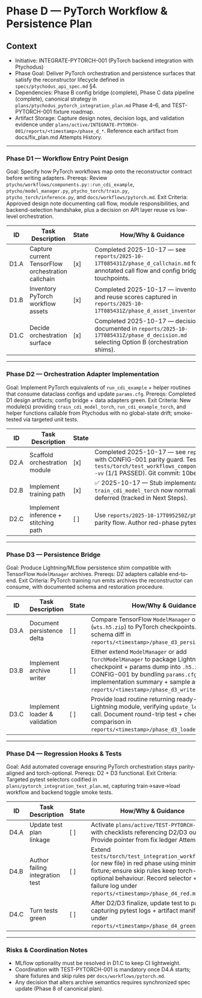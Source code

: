 # Phase D — PyTorch Workflow & Persistence Plan

## Context
- Initiative: INTEGRATE-PYTORCH-001 (PyTorch backend integration with Ptychodus)
- Phase Goal: Deliver PyTorch orchestration and persistence surfaces that satisfy the reconstructor lifecycle defined in `specs/ptychodus_api_spec.md` §4.
- Dependencies: Phase B config bridge (complete), Phase C data pipeline (complete), canonical strategy in `plans/ptychodus_pytorch_integration_plan.md` Phase 4–6, and TEST-PYTORCH-001 fixture roadmap.
- Artifact Storage: Capture design notes, decision logs, and validation evidence under `plans/active/INTEGRATE-PYTORCH-001/reports/<timestamp>/phase_d_*`. Reference each artifact from docs/fix_plan.md Attempts History.

---

### Phase D1 — Workflow Entry Point Design
Goal: Specify how PyTorch workflows map onto the reconstructor contract before writing adapters.
Prereqs: Review `ptycho/workflows/components.py::run_cdi_example`, `ptycho/model_manager.py`, `ptycho_torch/train.py`, `ptycho_torch/inference.py`, and `docs/workflows/pytorch.md`.
Exit Criteria: Approved design note documenting call flow, module responsibilities, and backend-selection handshake, plus a decision on API layer reuse vs low-level orchestration.

| ID | Task Description | State | How/Why & Guidance |
| --- | --- | --- | --- |
| D1.A | Capture current TensorFlow orchestration callchain | [x] | Completed 2025-10-17 — see `reports/2025-10-17T085431Z/phase_d_callchain.md` for annotated call flow and config bridge touchpoints. |
| D1.B | Inventory PyTorch workflow assets | [x] | Completed 2025-10-17 — inventory and reuse scores captured in `reports/2025-10-17T085431Z/phase_d_asset_inventory.md`. |
| D1.C | Decide orchestration surface | [x] | Completed 2025-10-17 — decision documented in `reports/2025-10-17T085431Z/phase_d_decision.md` selecting Option B (orchestration shims). |

---

### Phase D2 — Orchestration Adapter Implementation
Goal: Implement PyTorch equivalents of `run_cdi_example` + helper routines that consume dataclass configs and update `params.cfg`.
Prereqs: Completed D1 design artifacts; config bridge + data adapters green.
Exit Criteria: New module(s) providing `train_cdi_model_torch`, `run_cdi_example_torch`, and helper functions callable from Ptychodus with no global-state drift; smoke-tested via targeted unit tests.

| ID | Task Description | State | How/Why & Guidance |
| --- | --- | --- | --- |
| D2.A | Scaffold orchestration module | [x] | Completed 2025-10-17 — see `reports/2025-10-17T091450Z/phase_d2_scaffold.md` for torch-optional scaffold implementation with CONFIG-001 parity guard. Test selector: `pytest tests/torch/test_workflows_components.py::TestWorkflowsComponentsScaffold::test_run_cdi_example_calls_update_legacy_dict -vv` (1/1 PASSED). Git commit: 10be6913. |
| D2.B | Implement training path | [x] | ✅ 2025-10-17 — Stub implementation landed (`reports/2025-10-17T094500Z/phase_d2_training.md`). `_ensure_container` + `train_cdi_model_torch` now normalize inputs and delegate to Lightning stub per TDD plan; full Trainer integration + probe handling deferred (tracked in Next Steps). |
| D2.C | Implement inference + stitching path | [ ] | Use `reports/2025-10-17T095250Z/phase_d2b_review.md` plus TF baseline (`ptycho/workflows/components.py:615-710`) to design parity flow. Author red-phase pytest before implementation, store artifacts under `reports/<timestamp>/phase_d2_inference.md`. |

---

### Phase D3 — Persistence Bridge
Goal: Produce Lightning/MLflow persistence shim compatible with TensorFlow `ModelManager` archives.
Prereqs: D2 adapters callable end-to-end.
Exit Criteria: PyTorch training run emits archives the reconstructor can consume, with documented schema and restoration procedure.

| ID | Task Description | State | How/Why & Guidance |
| --- | --- | --- | --- |
| D3.A | Document persistence delta | [ ] | Compare TensorFlow `ModelManager` outputs (`wts.h5.zip`) to PyTorch checkpoints. Capture schema diff in `reports/<timestamp>/phase_d3_persistence_gap.md`. |
| D3.B | Implement archive writer | [ ] | Either extend `ModelManager` or add `TorchModelManager` to package Lightning checkpoint + params dump into `.h5.zip`. Respect CONFIG-001 by bundling `params.cfg`. Record implementation summary + sample archive tree in `reports/<timestamp>/phase_d3_writer.md`. |
| D3.C | Implement loader & validation | [ ] | Provide load routine returning ready-to-run Lightning module, verifying `update_legacy_dict` call. Document round-trip test + checksum comparison in `reports/<timestamp>/phase_d3_loader.md`. |

---

### Phase D4 — Regression Hooks & Tests
Goal: Add automated coverage ensuring PyTorch orchestration stays parity-aligned and torch-optional.
Prereqs: D2 + D3 functional.
Exit Criteria: Targeted pytest selectors codified in `plans/pytorch_integration_test_plan.md`, capturing train→save→load workflow and backend toggle smoke tests.

| ID | Task Description | State | How/Why & Guidance |
| --- | --- | --- | --- |
| D4.A | Update test plan linkage | [ ] | Activate `plans/active/TEST-PYTORCH-001` with checklists referencing D2/D3 outputs. Provide pointer from fix ledger Attempt log. |
| D4.B | Author failing integration test | [ ] | Extend `tests/torch/test_integration_workflow.py` (or new file) in red phase using minimal fixture; ensure skip rules keep torch-optional behaviour. Record selector + failure log under `reports/<timestamp>/phase_d4_red.md`. |
| D4.C | Turn tests green | [ ] | After D2/D3 finalize, update test to pass, capturing pytest logs + artifact manifests under `reports/<timestamp>/phase_d4_green.md`. |

---

### Risks & Coordination Notes
- MLflow optionality must be resolved in D1.C to keep CI lightweight.
- Coordination with TEST-PYTORCH-001 is mandatory once D4.A starts; share fixtures and skip rules per `docs/workflows/pytorch.md`.
- Any decision that alters archive semantics requires synchronized spec update (Phase 8 of canonical plan).
